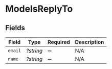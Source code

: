# ModelsReplyTo


## Fields

| Field              | Type               | Required           | Description        |
| ------------------ | ------------------ | ------------------ | ------------------ |
| `email`            | *?string*          | :heavy_minus_sign: | N/A                |
| `name`             | *?string*          | :heavy_minus_sign: | N/A                |